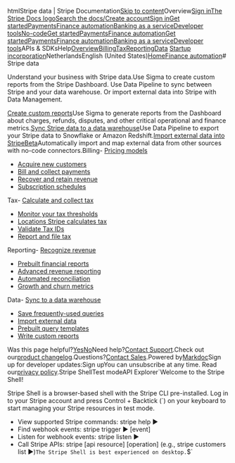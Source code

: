 htmlStripe data | Stripe Documentation[Skip to content](#main-content)Overview[Sign in](https://dashboard.stripe.com/login?redirect=https%3A%2F%2Fdocs.stripe.com%2Fstripe-data)[The Stripe Docs logo](/)[Search the docs/](#)[Create account](https://dashboard.stripe.com/register)[Sign in](https://dashboard.stripe.com/login?redirect=https%3A%2F%2Fdocs.stripe.com%2Fstripe-data)[Get started](/get-started)[Payments](/payments)[Finance automation](/finance-automation)[Banking as a service](/financial-services)[Developer tools](/development)[No-code](/no-code)[Get started](/get-started)[Payments](/payments)[Finance automation](/finance-automation)[](#)[Get started](/get-started)[Payments](/payments)[Finance automation](/finance-automation)[Banking as a service](/financial-services)[Developer tools](/development)[](#)APIs & SDKsHelp[Overview](/docs/finance-automation)[Billing](#)[Tax](#)[Reporting](#)[Data](#)
[Startup incorporation](#)NetherlandsEnglish (United States)[](#)[](#)[Home](/docs)[Finance automation](/docs/finance-automation)# Stripe data

Understand your business with Stripe data.Use Sigma to create custom reports from the Stripe Dashboard. Use Data Pipeline to sync between Stripe and your data warehouse. Or import external data into Stripe with Data Management.

[Create custom reports](/stripe-data/access-data-in-dashboard)Use Sigma to generate reports from the Dashboard about charges, refunds, disputes, and other critical  operational and finance metrics.[Sync Stripe data to a data warehouse](/stripe-data/access-data-in-warehouse)Use Data Pipeline to export your Stripe data to Snowflake or Amazon Redshift.[Import external data into StripeBeta](/stripe-data/import-external-data)Automatically import and map external data from other sources with no-code connectors.Billing- [Pricing models](/products-prices/pricing-models)
- [Acquire new customers](/quotes)
- [Bill and collect payments](/billing/subscriptions/build-subscriptions)
- [Recover and retain revenue](/billing/revenue-recovery)
- [Subscription schedules](/billing/subscriptions/subscription-schedules)

Tax- [Calculate and collect tax](/tax/set-up)
- [Monitor your tax thresholds](/tax/monitoring)
- [Locations Stripe calculates tax](/tax/supported-countries)
- [Validate Tax IDs](/tax/invoicing/tax-ids)
- [Report and file tax](/tax/filing)

Reporting- [Recognize revenue](/revenue-recognition/get-started)
- [Prebuilt financial reports](/reports)
- [Advanced revenue reporting](/revenue-reporting)
- [Automated reconciliation](/reconciliation)
- [Growth and churn metrics](/billing/subscriptions/view-metrics)

Data- [Sync to a data warehouse](/stripe-data/access-data-in-warehouse)
- [Save frequently-used queries](/stripe-data/write-queries#saving-queries)
- [Import external data](/stripe-data/import-external-data)
- [Prebuilt query templates](/stripe-data/query-transactions)
- [Write custom reports](/stripe-data/write-queries)

Was this page helpful?[Yes](#)[No](#)Need help?[Contact Support](https://support.stripe.com/).Check out our[product changelog](https://stripe.com/blog/changelog).Questions?[Contact Sales](https://stripe.com/contact/sales).Powered by[Markdoc](https://markdoc.dev)Sign up for developer updates:Sign upYou can unsubscribe at any time. Read our[privacy policy](https://stripe.com/privacy).Stripe ShellTest modeAPI Explorer[](https://stripe.com/docs/stripe-cli#install)`Welcome to the Stripe Shell!

Stripe Shell is a browser-based shell with the Stripe CLI pre-installed. Log in to your
Stripe account and press Control + Backtick (`) on your keyboard to start managing your Stripe
resources in test mode.

- View supported Stripe commands: stripe help ▶️
- Find webhook events: stripe trigger ▶️ [event]
- Listen for webhook events: stripe listen ▶
- Call Stripe APIs: stripe [api resource] [operation] (e.g., stripe customers list ▶️)`The Stripe Shell is best experienced on desktop.`$`